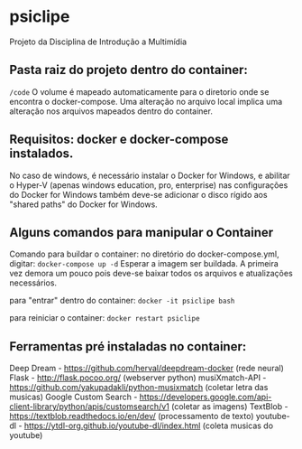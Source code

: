 # psiclipe
Projeto da Disciplina de Introdução a Multimídia

## Pasta raiz do projeto dentro do container: 
```/code```
O volume é mapeado automaticamente para o diretorio onde se encontra o docker-compose. Uma alteração no arquivo local implica uma alteração nos arquivos mapeados dentro do container.

## Requisitos: docker e docker-compose instalados.
No caso de windows, é necessário instalar o Docker for Windows, e abilitar o Hyper-V (apenas windows education, pro, enterprise)
nas configurações do Docker for Windows também deve-se adicionar o disco rígido aos "shared paths" do Docker for Windows.

## Alguns comandos para manipular o Container

Comando para buildar o container:
no diretório do docker-compose.yml, digitar:
```docker-compose up -d```
Esperar a imagem ser buildada. A primeira vez demora um pouco pois deve-se baixar todos os arquivos e atualizações necessários.

para "entrar" dentro do container:
```docker -it psiclipe bash```

para reiniciar o container: 
```docker restart psiclipe```

## Ferramentas pré instaladas no container:

Deep Dream - https://github.com/herval/deepdream-docker (rede neural)
Flask - http://flask.pocoo.org/ (webserver python)
musiXmatch-API - https://github.com/yakupadakli/python-musixmatch  (coletar letra das musicas)
Google Custom Search - https://developers.google.com/api-client-library/python/apis/customsearch/v1 (coletar as imagens)
TextBlob - https://textblob.readthedocs.io/en/dev/ (processamento de texto)
youtube-dl - https://ytdl-org.github.io/youtube-dl/index.html  (coleta musicas do youtube)

